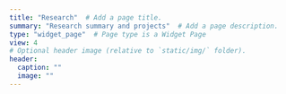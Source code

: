 ```yaml
---
title: "Research"  # Add a page title.
summary: "Research summary and projects"  # Add a page description.
type: "widget_page"  # Page type is a Widget Page
view: 4
# Optional header image (relative to `static/img/` folder).
header:
  caption: ""
  image: ""
---
```



